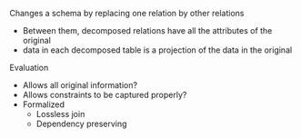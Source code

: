 Changes a schema by replacing one relation by other relations
- Between them, decomposed relations have all the attributes of the original
- data in each decomposed table is a projection of the data in the original

Evaluation
- Allows all original information?
- Allows constraints to be captured properly?
- Formalized
	- Lossless join
	- Dependency preserving

